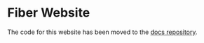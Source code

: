 # Fiber Website

The code for this website has been moved to the [docs repository](https://github.com/gofiber/docs).

